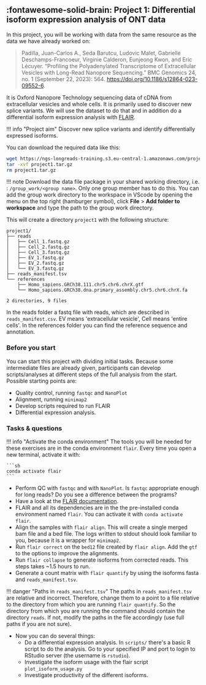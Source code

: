
## :fontawesome-solid-brain: Project 1: Differential isoform expression analysis of ONT data

In this project, you will be working with data from the same resource as the data we have already worked on:

> Padilla, Juan-Carlos A., Seda Barutcu, Ludovic Malet, Gabrielle Deschamps-Francoeur, Virginie Calderon, Eunjeong Kwon, and Eric Lécuyer. “Profiling the Polyadenylated Transcriptome of Extracellular Vesicles with Long-Read Nanopore Sequencing.” BMC Genomics 24, no. 1 (September 22, 2023): 564. https://doi.org/10.1186/s12864-023-09552-6.

It is Oxford Nanopore Technology sequencing data of cDNA from extracellular vesicles and whole cells. It is primarily used to discover new splice variants. We will use the dataset to do that and in addition do a differential isoform expression analysis with [FLAIR](https://github.com/BrooksLabUCSC/flair).

!!! info "Project aim"
    Discover new splice variants and identify differentially expressed isoforms.

You can download the required data like this:

```sh
wget https://ngs-longreads-training.s3.eu-central-1.amazonaws.com/project1.tar.gz
tar -xvf project1.tar.gz
rm project1.tar.gz
```

!!! note
    Download the data file package in your shared working directory, i.e. : `/group_work/<group name>`. Only one group member has to do this. You can add the group work directory to the workspace in VScode by opening the menu on the top right (hamburger symbol), click **File** > **Add folder to workspace** and type the path to the group work directory.

This will create a directory `project1` with the following structure:

```
project1/
├── reads
│   ├── Cell_1.fastq.gz
│   ├── Cell_2.fastq.gz
│   ├── Cell_3.fastq.gz
│   ├── EV_1.fastq.gz
│   ├── EV_2.fastq.gz
│   └── EV_3.fastq.gz
├── reads_manifest.tsv
└── references
    ├── Homo_sapiens.GRCh38.111.chr5.chr6.chrX.gtf
    └── Homo_sapiens.GRCh38.dna.primary_assembly.chr5.chr6.chrX.fa

2 directories, 9 files
```

In the reads folder a fastq file with reads, which are described in `reads_manifest.csv`. EV means 'extracellular vesicle', Cell means 'entire cells'. In the references folder you can find the reference sequence and annotation.

### Before you start

You can start this project with dividing initial tasks. Because some intermediate files are already given, participants can develop scripts/analyses at different steps of the full analysis from the start. Possible starting points are:

* Quality control, running `fastqc` and `NanoPlot`
* Alignment, running `minimap2`
* Develop scripts required to run FLAIR
* Differential expression analysis.

### Tasks & questions

!!! info "Activate the conda environment"
    The tools you will be needed for these exercises are in the conda environment `flair`. Every time you open a new terminal, activate it with:

    ```sh
    conda activate flair
    ```

* Perform QC with `fastqc` and with `NanoPlot`. Is `fastqc` appropriate enough for long reads? Do you see a difference between the programs?
* Have a look at the [FLAIR documentation](https://flair.readthedocs.io/en/latest/index.html).
* FLAIR and all its dependencies are in the the pre-installed conda environment named `flair`. You can activate it with `conda activate flair`.
* Align the samples with `flair align`. This will create a single merged bam file and a bed file. The logs written to stdout should look familiar to you, because it is a wrapper for `minimap2`. 
* Run `flair correct` on the `bed12` file created by `flair align`. Add the `gtf` to the options to improve the alignments.
* Run `flair collapse` to generate isoforms from corrected reads. This steps takes ~1.5 hours to run.
* Generate a count matrix with `flair quantify` by using the isoforms fasta and `reads_manifest.tsv`.

!!! danger "Paths in `reads_manifest.tsv`"
    The paths in `reads_manifest.tsv` are relative and incorrect. Therefore, change them to a point to a file relative to the directory from which you are running `flair quantify`. So the directory from which you are running the command should contain the directory `reads`. If not, modify the paths in the file accordingly (use full paths if you are not sure).

* Now you can do several things:
    * Do a differential expression analysis. In `scripts/` there's a basic R script to do the analysis. Go to your specified IP and port to login to RStudio server (the username is `rstudio`).
    * Investigate the isoform usage with the flair script `plot_isoform_usage.py`
    * Investigate productivity of the different isoforms.